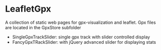 # LeafletGpx

A collection of static web pages for gpx-visualization and leaflet.
Gpx files are located in the GpxStore subfolder

- SingleGpxTrackSlider:
single gpx track with slider controlled display
- FancyGpxTRackSlider: with jQuery advanced slider for displaying stats
